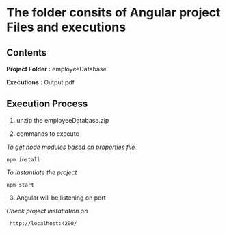 # The folder consits of Angular project Files and executions

## Contents

**Project Folder :** employeeDatabase

**Executions :** Output.pdf

## Execution Process

1) unzip the employeeDatabase.zip

2) commands to execute

 *To get node modules based on properties file* 
    
    npm install

*To instantiate the project*
    
    npm start

3) Angular will be listening on port 

*Check project instatiation on*

     http://localhost:4200/
